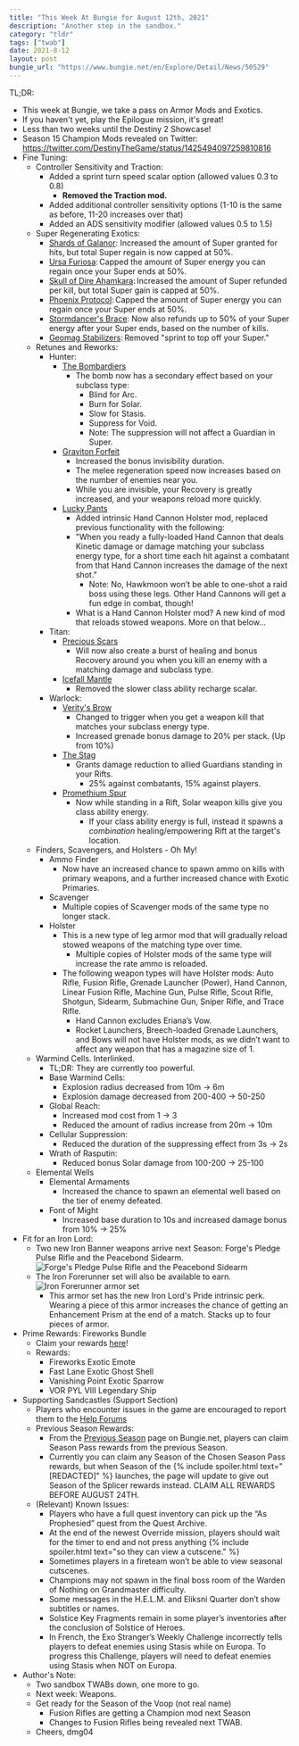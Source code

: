 ```yaml
---
title: "This Week At Bungie for August 12th, 2021"
description: "Another step in the sandbox."
category: "tldr"
tags: ["twab"]
date: 2021-8-12
layout: post
bungie_url: "https://www.bungie.net/en/Explore/Detail/News/50529"
---
```

TL;DR:
- This week at Bungie, we take a pass on Armor Mods and Exotics.
- If you haven't yet, play the Epilogue mission, it's great!
- Less than two weeks until the Destiny 2 Showcase!
- Season 15 Champion Mods revealed on Twitter: <https://twitter.com/DestinyTheGame/status/1425494097259810816>
- Fine Tuning:
  - Controller Sensitivity and Traction:
    - Added a sprint turn speed scalar option (allowed values 0.3 to 0.8)
      - **Removed the Traction mod.**
    - Added additional controller sensitivity options (1-10 is the same as before, 11-20 increases over that)
    - Added an ADS sensitivity modifier (allowed values 0.5 to 1.5)
  - Super Regenerating Exotics:
    - [Shards of Galanor](https://braytech.org/inspect/item/691578979): Increased the amount of Super granted for hits, but total Super regain is now capped at 50%.
    - [Ursa Furiosa](https://braytech.org/inspect/item/1848640623): Capped the amount of Super energy you can regain once your Super ends at 50%.
    - [Skull of Dire Ahamkara](https://braytech.org/inspect/item/1030017949): Increased the amount of Super refunded per kill, but total Super gain is capped at 50%.
    - [Phoenix Protocol](https://braytech.org/inspect/item/4057299719): Capped the amount of Super energy you can regain once your Super ends at 50%.
    - [Stormdancer's Brace](https://braytech.org/inspect/item/1996008488): Now also refunds up to 50% of your Super energy after your Super ends, based on the number of kills.
    - [Geomag Stabilizers](https://braytech.org/inspect/item/121305948): Removed "sprint to top off your Super."
  - Retunes and Reworks:
    - Hunter:
      - [The Bombardiers](https://braytech.org/inspect/item/1219761634)
        - The bomb now has a secondary effect based on your subclass type:
          - Blind for Arc.
          - Burn for Solar.
          - Slow for Stasis.
          - Suppress for Void.
          - Note: The suppression will not affect a Guardian in Super.
      - [Graviton Forfeit](https://braytech.org/inspect/item/2773056939)
        - Increased the bonus invisibility duration.
        - The melee regeneration speed now increases based on the number of enemies near you.
        - While you are invisible, your Recovery is greatly increased, and your weapons reload more quickly.
      - [Lucky Pants](https://braytech.org/inspect/item/193869522)
        - Added intrinsic Hand Cannon Holster mod, replaced previous functionality with the following:
        - "When you ready a fully-loaded Hand Cannon that deals Kinetic damage or damage matching your subclass energy type, for a short time each hit against a combatant from that Hand Cannon increases the damage of the next shot.”
          - Note: No, Hawkmoon won’t be able to one-shot a raid boss using these legs. Other Hand Cannons will get a fun edge in combat, though!
        - What is a Hand Cannon Holster mod? A new kind of mod that reloads stowed weapons. More on that below…
    - Titan:
      - [Precious Scars](https://braytech.org/inspect/item/3974038291)
        - Will now also create a burst of healing and bonus Recovery around you when you kill an enemy with a matching damage and subclass type.
      - [Icefall Mantle](https://braytech.org/inspect/item/1467044898)
        - Removed the slower class ability recharge scalar.
    - Warlock:
      - [Verity's Brow](https://braytech.org/inspect/item/2428181146)
        - Changed to trigger when you get a weapon kill that matches your subclass energy type.
        - Increased grenade bonus damage to 20% per stack. (Up from 10%)
      - [The Stag](https://braytech.org/inspect/item/2177524718)
        - Grants damage reduction to allied Guardians standing in your Rifts.
          - 25% against combatants, 15% against players.
      - [Promethium Spur](https://braytech.org/inspect/item/235591051)
        - Now while standing in a Rift, Solar weapon kills give you class ability energy.
          - If your class ability energy is full, instead it spawns a _combination_ healing/empowering Rift at the target's location.
  - Finders, Scavengers, and Holsters - Oh My!
    - Ammo Finder
      - Now have an increased chance to spawn ammo on kills with primary weapons, and a further increased chance with Exotic Primaries.
    - Scavenger
      - Multiple copies of Scavenger mods of the same type no longer stack.
    - Holster
      - This is a new type of leg armor mod that will gradually reload stowed weapons of the matching type over time.
        - Multiple copies of Holster mods of the same type will increase the rate ammo is reloaded.
      - The following weapon types will have Holster mods: Auto Rifle, Fusion Rifle, Grenade Launcher (Power), Hand Cannon, Linear Fusion Rifle, Machine Gun, Pulse Rifle, Scout Rifle, Shotgun, Sidearm, Submachine Gun, Sniper Rifle, and Trace Rifle.
        - Hand Cannon excludes Eriana’s Vow.
        - Rocket Launchers, Breech-loaded Grenade Launchers, and Bows will not have Holster mods, as we didn’t want to affect any weapon that has a magazine size of 1.
  - Warmind Cells. Interlinked.
    - TL;DR: They are currently too powerful.
    - Base Warmind Cells:
      - Explosion radius decreased from 10m -> 6m
      - Explosion damage decreased from 200-400 -> 50-250
    - Global Reach:
      - Increased mod cost from 1 -> 3
      - Reduced the amount of radius increase from 20m -> 10m
    - Cellular Suppression:
      - Reduced the duration of the suppressing effect from 3s -> 2s
    - Wrath of Rasputin:
      - Reduced bonus Solar damage from 100-200 -> 25-100
  - Elemental Wells
    - Elemental Armaments
      - Increased the chance to spawn an elemental well based on the tier of enemy defeated.
    - Font of Might
      - Increased base duration to 10s and increased damage bonus from 10% -> 25%
- Fit for an Iron Lord:
  - Two new Iron Banner weapons arrive next Season: Forge's Pledge Pulse Rifle and the Peacebond Sidearm.
![Forge's Pledge Pulse Rifle and the Peacebond Sidearm](https://www.bungie.net/pubassets/pkgs/152/152303/JJ_S15_IronBanner_Weapons.jpg?cv=3983621215&av=132766007)
  - The Iron Forerunner set will also be available to earn.
![Iron Forerunner armor set](https://www.bungie.net/pubassets/pkgs/152/152303/JJ_S15_IronBanner_Group_16-9.jpg?cv=3983621215&av=132766007)
    - This armor set has the new Iron Lord's Pride intrinsic perk. Wearing a piece of this armor increases the chance of getting an Enhancement Prism at the end of a match. Stacks up to four pieces of armor.
- Prime Rewards: Fireworks Bundle
  - Claim your rewards [here](https://bung.ie/PrimeGaming)!
  - Rewards:
    - Fireworks Exotic Emote
    - Fast Lane Exotic Ghost Shell
    - Vanishing Point Exotic Sparrow
    - VOR PYL VIII Legendary Ship
- Supporting Sandcastles (Support Section)
  - Players who encounter issues in the game are encouraged to report them to the [Help Forums](https://www.bungie.net/en/Forums/Topics/?tg=Help)
  - Previous Season Rewards:
    - From the [Previous Season](https://www.bungie.net/7/en/Seasons/PreviousSeason) page on Bungie.net, players can claim Season Pass rewards from the previous Season.
    - Currently you can claim any Season of the Chosen Season Pass rewards, but when Season of the {% include spoiler.html text="[REDACTED]" %} launches, the page will update to give out Season of the Splicer rewards instead. CLAIM ALL REWARDS BEFORE AUGUST 24TH.
  - (Relevant) Known Issues:
    - Players who have a full quest inventory can pick up the “As Prophesied” quest from the Quest Archive.
    - At the end of the newest Override mission, players should wait for the timer to end and not press anything {% include spoiler.html text="so they can view a cutscene." %}
    - Sometimes players in a fireteam won’t be able to view seasonal cutscenes.
    - Champions may not spawn in the final boss room of the Warden of Nothing on Grandmaster difficulty.
    - Some messages in the H.E.L.M. and Eliksni Quarter don’t show subtitles or names.
    - Solstice Key Fragments remain in some player’s inventories after the conclusion of Solstice of Heroes.
    - In French, the Exo Stranger’s Weekly Challenge incorrectly tells players to defeat enemies using Stasis while on Europa. To progress this Challenge, players will need to defeat enemies using Stasis when NOT on Europa.
- Author's Note:
  - Two sandbox TWABs down, one more to go.
  - Next week: Weapons.
  - Get ready for the Season of the Voop (not real name)
    - Fusion Rifles are getting a Champion mod next Season
    - Changes to Fusion Rifles being revealed next TWAB.
  - Cheers, dmg04
